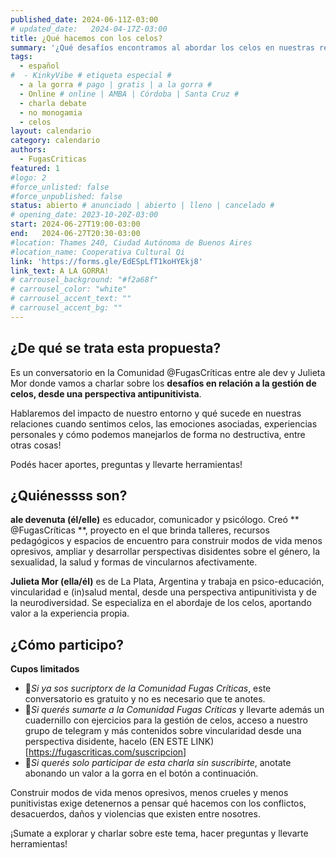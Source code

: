 ```yaml
---
published_date: 2024-06-11Z-03:00
# updated_date:   2024-04-17Z-03:00
title: ¿Qué hacemos con los celos?
summary: '¿Qué desafíos encontramos al abordar los celos en nuestras relaciones? ¿Cómo podemos gestionarlos de formas menos punitivas?'
tags:
  - español
#  - KinkyVibe # etiqueta especial #
  - a la gorra # pago | gratis | a la gorra #
  - Online # online | AMBA | Córdoba | Santa Cruz #
  - charla debate
  - no monogamia
  - celos
layout: calendario
category: calendario
authors:
  - FugasCriticas
featured: 1
#logo: 2
#force_unlisted: false
#force_unpublished: false
status: abierto # anunciado | abierto | lleno | cancelado #
# opening_date: 2023-10-20Z-03:00
start: 2024-06-27T19:00-03:00
end:   2024-06-27T20:30-03:00
#location: Thames 240, Ciudad Autónoma de Buenos Aires
#location_name: Cooperativa Cultural Qi
link: 'https://forms.gle/EdESpLfT1koHYEkj8'
link_text: A LA GORRA!
# carrousel_background: "#f2a68f"
# carrousel_color: "white"
# carrousel_accent_text: ""
# carrousel_accent_bg: ""
---
```


## ¿De qué se trata esta propuesta?

Es un conversatorio en la Comunidad @FugasCríticas entre ale dev y Julieta Mor donde vamos a charlar sobre los **desafíos en relación a la gestión de celos, desde una perspectiva antipunitivista**.

Hablaremos del impacto de nuestro entorno y qué sucede en nuestras relaciones cuando sentimos celos, las emociones asociadas, experiencias personales y cómo podemos manejarlos de forma no destructiva, entre otras cosas!


Podés hacer aportes, preguntas y llevarte herramientas!
## ¿Quiénessss son?

**ale devenuta (él/elle)** es educador, comunicador y psicólogo. Creó ** @FugasCríticas **, proyecto en el que brinda talleres, recursos pedagógicos y espacios de encuentro para construir modos de vida menos opresivos, ampliar y desarrollar perspectivas disidentes sobre el género, la sexualidad, la salud y formas de vincularnos afectivamente.

**Julieta Mor (ella/él)** es de La Plata, Argentina y trabaja en psico-educación, vincularidad e (in)salud mental, desde una perspectiva antipunitivista y de la neurodiversidad. Se especializa en el abordaje de los celos, aportando valor a la experiencia propia.

## ¿Cómo participo? 

**Cupos limitados**

- 💫*Si ya sos sucriptorx de la Comunidad Fugas Críticas*, este conversatorio es gratuito y no es necesario que te anotes.
- 💫*Si querés sumarte a la Comunidad Fugas Críticas* y llevarte además un cuadernillo con ejercicios para la gestión de celos, acceso a nuestro grupo de telegram y más contenidos sobre vincularidad desde una perspectiva disidente, hacelo (EN ESTE LINK)[https://fugascriticas.com/suscripcion] 
- 💫*Si querés solo participar de esta charla sin suscribirte*, anotate abonando un valor a la gorra en el botón a continuación.

Construir modos de vida menos opresivos, menos crueles y menos punitivistas exige detenernos a pensar qué hacemos con los conflictos, desacuerdos, daños y violencias que existen entre nosotres.

¡Sumate a explorar y charlar sobre este tema, hacer preguntas y llevarte herramientas!
